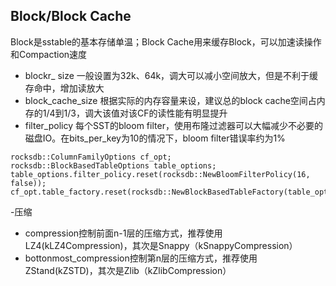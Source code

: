 ## Block/Block Cache
Block是sstable的基本存储单温；Block Cache用来缓存Block，可以加速读操作和Compaction速度
- blockr_ size
  一般设置为32k、64k，调大可以减小空间放大，但是不利于缓存命中，增加读放大
- block_cache_size
 根据实际的内存容量来设，建议总的block cache空间占内存的1/4到1/3，调大该值对该CF的读性能有明显提升
- filter_policy
每个SST的bloom filter，使用布隆过滤器可以大幅减少不必要的磁盘IO。在bits_per_key为10的情况下，bloom filter错误率约为1%
```
rocksdb::ColumnFamilyOptions cf_opt;
rocksdb::BlockBasedTableOptions table_options;
table_options.filter_policy.reset(rocksdb::NewBloomFilterPolicy(16, false));
cf_opt.table_factory.reset(rocksdb::NewBlockBasedTableFactory(table_options));
```

-压缩
  - compression控制前面n-1层的压缩方式，推荐使用LZ4(kLZ4Compression)，其次是Snappy（kSnappyCompression）
  - bottonmost_compression控制第n层的压缩方式，推荐使用ZStand(kZSTD)，其次是Zlib（kZlibCompression）
